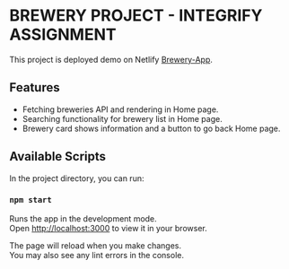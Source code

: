 # BREWERY PROJECT - INTEGRIFY ASSIGNMENT

This project is deployed demo on Netlify [Brewery-App](https://61e754c32504800b89429170--infallible-borg-4ba875.netlify.app/#/).

## Features 
- Fetching breweries API and rendering in Home page.
- Searching functionality for brewery list in Home page.
- Brewery card shows information and a button to go back Home page.

## Available Scripts

In the project directory, you can run:

### `npm start`

Runs the app in the development mode.\
Open [http://localhost:3000](http://localhost:3000) to view it in your browser.

The page will reload when you make changes.\
You may also see any lint errors in the console.






